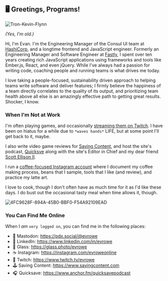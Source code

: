 ## 🖥 Greetings, Programs!

![Tron-Kevin-Flynn](https://user-images.githubusercontent.com/235133/162260910-1264067c-bdfa-486f-97bf-f3646dccb1af.jpg)

_(Yes, I'm old.)_

Hi, I'm Evan. I'm the Engineering Manager of the Consul UI team at [HashiCorp](https://www.hashicorp.com), and a longtime frontend and JavaScript engineer. Formerly an Engineering Manager and Software Engineer at [Fastly](https://www.fastly.com), I spent over ten years creating rich JavaScript applications using frameworks and tools like Ember.js, React, and even jQuery. While I've always had a passion for writing code, coaching people and running teams is what drives me today.

I love taking a people-focused, sustainability driven approach to helping teams write software and deliver features; I firmly believe the happiness of a team directly correlates to the quality of its output, and prioritizing team health above all else is an amazingly effective path to getting great results. Shocker, I know.

### When I'm Not at Work

I'm often playing games, and occasionally [streaming them on Twitch](https://www.twitch.tv/evrowe). I have been on hiatus for a while due to `*waves hands*` LIFE, but at some point I'll get back to it, maybe.

I also write video game reviews for [Saving Content](https://www.savingcontent.com), and host the site's podcast, [Quicksve](https://www.anchor.fm/quicksavepodcast) along with the site's Editor in Chief and my dear friend [Scott Ellison II](https://www.twitter.com/Hawk_SE).

I run a [coffee-focused Instagram account](https://instagram.com/evroweonline) where I document my coffee making process, beans that I sample, tools that I like (and review), and practice my latte art.

I love to cook, though I don't often have as much time for it as I'd like these days. I do bust out the occasional tasty meal when time allows it, though.

![4FC9628F-894A-45B0-BBF0-F54A92109EAD](https://user-images.githubusercontent.com/235133/162264069-ad3bf5a7-0470-48dc-969b-0f79e97b37bc.JPG)

### You Can Find Me Online

When I _am_ `very logged on`, you can find me in the following places:

- 🐘 Mastodon: https://pdx.social/@evrowe
- 💼 LinkedIn: https://www.linkedin.com/in/evrowe
- 📸 Glass: https://glass.photo/evrowe
- ☕️ Instagram: https://instagram.com/evroweonline
- 👾 Twitch: https://www.twitch.tv/evrowe
- 🕹 Saving Content: https://www.savingcontent.com
- 🎧 Quicksave: https://www.anchor.fm/quicksavepodcast
